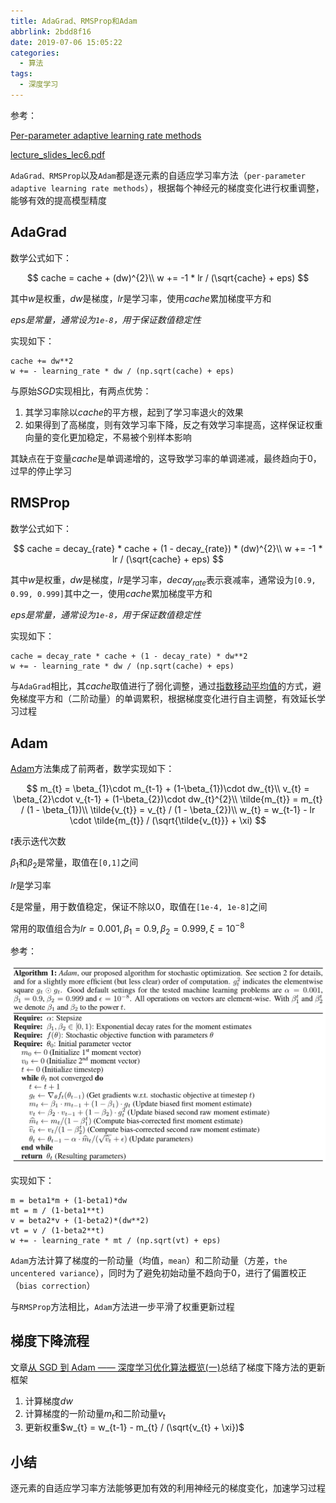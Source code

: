 ```yaml
---
title: AdaGrad、RMSProp和Adam
abbrlink: 2bdd8f16
date: 2019-07-06 15:05:22
categories:
  - 算法
tags:
  - 深度学习
---
```


参考：

[Per-parameter adaptive learning rate methods](http://cs231n.github.io/neural-networks-3/#ada)

[lecture_slides_lec6.pdf](http://www.cs.toronto.edu/~tijmen/csc321/slides/lecture_slides_lec6.pdf)

`AdaGrad、RMSProp`以及`Adam`都是逐元素的自适应学习率方法（`per-parameter adaptive learning rate methods`），根据每个神经元的梯度变化进行权重调整，能够有效的提高模型精度

## AdaGrad

数学公式如下：

$$
cache = cache + (dw)^{2}\\
w += -1 * lr / (\sqrt{cache} + eps)
$$

其中$w$是权重，$dw$是梯度，$lr$是学习率，使用$cache$累加梯度平方和

*$eps$是常量，通常设为`1e-8`，用于保证数值稳定性*

实现如下：

```
cache += dw**2
w += - learning_rate * dw / (np.sqrt(cache) + eps)
```

与原始$SGD$实现相比，有两点优势：

1. 其学习率除以$cache$的平方根，起到了学习率退火的效果
2. 如果得到了高梯度，则有效学习率下降，反之有效学习率提高，这样保证权重向量的变化更加稳定，不易被个别样本影响

其缺点在于变量$cache$是单调递增的，这导致学习率的单调递减，最终趋向于$0$，过早的停止学习

## RMSProp

数学公式如下：

$$
cache = decay_{rate} * cache + (1 - decay_{rate}) * (dw)^{2}\\
w += -1 * lr / (\sqrt{cache} + eps)
$$

其中$w$是权重，$dw$是梯度，$lr$是学习率，$decay_{rate}$表示衰减率，通常设为`[0.9, 0.99, 0.999]`其中之一，使用$cache$累加梯度平方和

*$eps$是常量，通常设为`1e-8`，用于保证数值稳定性*

实现如下：

```
cache = decay_rate * cache + (1 - decay_rate) * dw**2
w += - learning_rate * dw / (np.sqrt(cache) + eps)
```

与`AdaGrad`相比，其$cache$取值进行了弱化调整，通过[指数移动平均值](https://baike.baidu.com/item/EMA/12646151)的方式，避免梯度平方和（二阶动量）的单调累积，根据梯度变化进行自主调整，有效延长学习过程

## Adam

[Adam](https://arxiv.org/abs/1412.6980)方法集成了前两者，数学实现如下：

$$
m_{t} = \beta_{1}\cdot m_{t-1} + (1-\beta_{1})\cdot dw_{t}\\
v_{t} = \beta_{2}\cdot v_{t-1} + (1-\beta_{2})\cdot dw_{t}^{2}\\
\tilde{m_{t}} = m_{t} / (1 - \beta_{1})\\
\tilde{v_{t}} = v_{t} / (1 - \beta_{2})\\
w_{t} = w_{t-1} - lr \cdot \tilde{m_{t}} / (\sqrt{\tilde{v_{t}}} + \xi)
$$

$t$表示迭代次数

$\beta_{1}$和$\beta_{2}$是常量，取值在`[0,1]`之间

$lr$是学习率

$\xi$是常量，用于数值稳定，保证不除以$0$，取值在`[1e-4, 1e-8]`之间

常用的取值组合为$lr=0.001, \beta_{1}=0.9, \beta_{2}=0.999, \xi=10^{-8}$

参考：

![](/imgs/AdaGrad、RMSProp和Adam/adam_alg1.png)

实现如下：

```
m = beta1*m + (1-beta1)*dw
mt = m / (1-beta1**t)
v = beta2*v + (1-beta2)*(dw**2)
vt = v / (1-beta2**t)
w += - learning_rate * mt / (np.sqrt(vt) + eps)
```

`Adam`方法计算了梯度的一阶动量（均值，`mean`）和二阶动量（方差，`the uncentered variance`），同时为了避免初始动量不趋向于$0$，进行了偏置校正（`bias correction`）

与`RMSProp`方法相比，`Adam`方法进一步平滑了权重更新过程

## 梯度下降流程

文章[从 SGD 到 Adam —— 深度学习优化算法概览(一)](https://zhuanlan.zhihu.com/p/32626442)总结了梯度下降方法的更新框架

1. 计算梯度$dw$
2. 计算梯度的一阶动量$m_{t}$和二阶动量$v_{t}$
3. 更新权重$w_{t} = w_{t-1} - m_{t} / (\sqrt{v_{t} + \xi})$

## 小结

逐元素的自适应学习率方法能够更加有效的利用神经元的梯度变化，加速学习过程